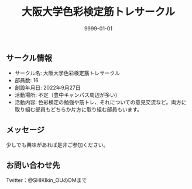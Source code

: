 ﻿---
title: '大阪大学色彩検定筋トレサークル'
excerpt: ''
date: '9999-01-01'
iconImage: '/assets/default/icon.png'
coverImage: '/assets/default/cover.jpg'
ogImage:
  url: '/assets/default/cover.jpg'
tags:
  - 'サークル'
---

## サークル情報
- サークル名: 大阪大学色彩検定筋トレサークル
- 部員数: 16
- 創設年月日: 2022年9月27日
- 活動場所: 不定（豊中キャンパス周辺が多い）
- 活動内容: 色彩検定の勉強や筋トレ、それについての意見交流など。両方に取り組む部員もどちらか片方に取り組む部員もいます。

## メッセージ
少しでも興味があれば是非ご参加ください。

## お問い合わせ先
Twitter：@SHIKIkin_OUのDMまで

